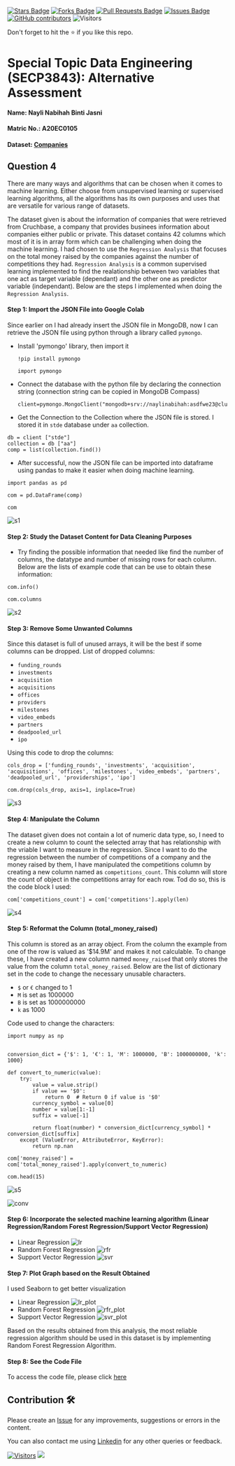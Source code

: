 <a href="https://github.com/drshahizan/SECP3843/stargazers"><img src="https://img.shields.io/github/stars/drshahizan/SECP3843" alt="Stars Badge"/></a>
<a href="https://github.com/drshahizan/SECP3843/network/members"><img src="https://img.shields.io/github/forks/drshahizan/SECP3843" alt="Forks Badge"/></a>
<a href="https://github.com/drshahizan/SECP3843/pulls"><img src="https://img.shields.io/github/issues-pr/drshahizan/SECP3843" alt="Pull Requests Badge"/></a>
<a href="https://github.com/drshahizan/SECP3843/issues"><img src="https://img.shields.io/github/issues/drshahizan/SECP3843" alt="Issues Badge"/></a>
<a href="https://github.com/drshahizan/SECP3843/graphs/contributors"><img alt="GitHub contributors" src="https://img.shields.io/github/contributors/drshahizan/SECP3843?color=2b9348"></a>
![Visitors](https://api.visitorbadge.io/api/visitors?path=https%3A%2F%2Fgithub.com%2Fdrshahizan%2FSECP3843&labelColor=%23d9e3f0&countColor=%23697689&style=flat)

Don't forget to hit the :star: if you like this repo.

# Special Topic Data Engineering (SECP3843): Alternative Assessment

#### Name: Nayli Nabihah Binti Jasni
#### Matric No.: A20EC0105
#### Dataset: [Companies](https://github.com/drshahizan/SECP3843/blob/main/submission/naylinabihah/companies.json)

## Question 4

There are many ways and algorithms that can be chosen when it comes to machine learning. Either choose from unsupervised learning or supervised learning algorithms, all the algorithms has its own purposes and uses that are versatile for various range of datasets. 

The dataset given is about the information of companies that were retrieved from Cruchbase, a company that provides businees information about companies either public or private. This dataset contains 42 columns which most of it is in array form which can be challenging when doing the machine learning. I had chosen to use the `Regression Analysis` that focuses on the total money raised by the companies against the number of competitions they had. `Regression Analysis` is a common supervised learning implemented to find the realationship between two variables that  one act as target variable (dependant) and the other one as predictor variable (independant). Below are the steps I implemented when doing the `Regression Analysis`.

#### Step 1: Import the JSON File into Google Colab
Since earlier on I had already insert the JSON file in MongoDB, now I can retrieve the JSON file using python through a library called `pymongo`.

- Install 'pymongo' library, then import it
  ```
  !pip install pymongo

  import pymongo
  ```

- Connect the database with the python file by declaring the connection string (connection string can be copied in MongoDB Compass)
  ```
  client=pymongo.MongoClient("mongodb+srv://naylinabihah:asdfwe23@cluster0.84cybka.mongodb.net/")
  ```

- Get the Connection to the Collection where the JSON file is stored. I stored it in `stde` database under `aa` collection.
```
db = client ["stde"]
collection = db ["aa"]
comp = list(collection.find())
```

- After successful, now the JSON file can be imported into dataframe using pandas to make it easier when doing machine learning.
```
import pandas as pd

com = pd.DataFrame(comp)

com
```

![s1](https://github.com/drshahizan/SECP3843/blob/main/submission/naylinabihah/question%204/files/images/step_1.png)

#### Step 2: Study the Dataset Content for Data Cleaning Purposes

- Try finding the possible information that needed like find the number of columns, the datatype and number of missing rows for each column. Below are the lists of example code that can be use to obtain these information:

```
com.info()
```

```
com.columns
```

![s2](https://github.com/drshahizan/SECP3843/blob/main/submission/naylinabihah/question%204/files/images/step_2.png)

#### Step 3: Remove Some Unwanted Columns
Since this dataset is full of unused arrays, it will be the best if some columns can be dropped.
List of dropped columns:
- `funding_rounds`
- `investments`
- `acquisition`
- `acquisitions`
- `offices`
- `providers`
- `milestones`
- `video_embeds`
- `partners`
- `deadpooled_url`
- `ipo`

Using this code to drop the columns:
```
cols_drop = ['funding_rounds', 'investments', 'acquisition', 'acquisitions', 'offices', 'milestones', 'video_embeds', 'partners', 'deadpooled_url', 'providerships', 'ipo']

com.drop(cols_drop, axis=1, inplace=True)
```

![s3](https://github.com/drshahizan/SECP3843/blob/main/submission/naylinabihah/question%204/files/images/step_3.png)

#### Step 4: Manipulate the Column
The dataset given does not contain a lot of numeric data type, so, I need to create a new column to count the selected array that has relationship with the vriable I want to measure in the regression. Since I want to do the regression between the number of competitions of a company and the money raised by them, I have manipulated the competitions column by creating a new column named as `competitions_count`. This column will store the count of object in the competitions array for each row. Tod do so, this is the code block I used:

```
com['competitions_count'] = com['competitions'].apply(len)
```

![s4](https://github.com/drshahizan/SECP3843/blob/main/submission/naylinabihah/question%204/files/images/step_4.png)

#### Step 5: Reformat the Column (total_money_raised)
This column is stored as an array object. From the column the example from one of the row is valued as '$14.9M' and makes it not calculable. To change these, I have created a new column named `money_raised` that only stores the value from the column `total_money_raised`.
Below are the list of dictionary set in the code to change the necessary unusable characters.

- `$` or `€` changed to 1
- `M` is set as 1000000
- `B` is set as 1000000000
- `k` as 1000

Code used to change the characters:

```
import numpy as np


conversion_dict = {'$': 1, '€': 1, 'M': 1000000, 'B': 1000000000, 'k': 1000}

def convert_to_numeric(value):
    try:
        value = value.strip()
        if value == '$0':
            return 0  # Return 0 if value is '$0'
        currency_symbol = value[0]
        number = value[1:-1]
        suffix = value[-1]
        
        return float(number) * conversion_dict[currency_symbol] * conversion_dict[suffix]
    except (ValueError, AttributeError, KeyError):
        return np.nan 

com['money_raised'] = com['total_money_raised'].apply(convert_to_numeric)

com.head(15)
```
![s5](https://github.com/drshahizan/SECP3843/blob/main/submission/naylinabihah/question%204/files/images/step_5.png)

![conv](https://github.com/drshahizan/SECP3843/blob/main/submission/naylinabihah/question%204/files/images/step_5_res.png)

#### Step 6: Incorporate the selected machine learning algorithm (Linear Regression/Random Forest Regression/Support Vector Regression)

- Linear Regression
  ![lr](https://github.com/drshahizan/SECP3843/blob/main/submission/naylinabihah/question%204/files/images/step_6a.png)
- Random Forest Regression
  ![rfr](https://github.com/drshahizan/SECP3843/blob/main/submission/naylinabihah/question%204/files/images/step_6b.png)
- Support Vector Regression
  ![svr](https://github.com/drshahizan/SECP3843/blob/main/submission/naylinabihah/question%204/files/images/step_6c.png)
  
#### Step 7: Plot Graph based on the Result Obtained

I used Seaborn to get better visualization

- Linear Regression
  ![lr_plot](https://github.com/drshahizan/SECP3843/blob/main/submission/naylinabihah/question%204/files/images/step_7a.png)
- Random Forest Regression
  ![rfr_plot](https://github.com/drshahizan/SECP3843/blob/main/submission/naylinabihah/question%204/files/images/step_7b.png)
- Support Vector Regression
  ![svr_plot](https://github.com/drshahizan/SECP3843/blob/main/submission/naylinabihah/question%204/files/images/step_7c.png)

Based on the results obtained from this analysis, the most reliable regression algorithm should be used in this dataset is by implementing Random Forest Regression Algorithm.

#### Step 8: See the Code File

To access the code file, please click [here](https://github.com/drshahizan/SECP3843/blob/main/submission/naylinabihah/question%204/files/source-code/AA_STDE_by_Nayli_Nabihah.ipynb)

## Contribution 🛠️
Please create an [Issue](https://github.com/drshahizan/special-topic-data-engineering/issues) for any improvements, suggestions or errors in the content.

You can also contact me using [Linkedin](https://www.linkedin.com/in/drshahizan/) for any other queries or feedback.

[![Visitors](https://api.visitorbadge.io/api/visitors?path=https%3A%2F%2Fgithub.com%2Fdrshahizan&labelColor=%23697689&countColor=%23555555&style=plastic)](https://visitorbadge.io/status?path=https%3A%2F%2Fgithub.com%2Fdrshahizan)
![](https://hit.yhype.me/github/profile?user_id=81284918)




